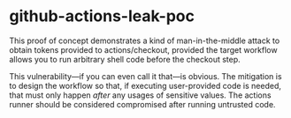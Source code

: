 # github-actions-leak-poc

This proof of concept demonstrates a kind of man-in-the-middle attack to obtain tokens
provided to actions/checkout, provided the target workflow allows you to run
arbitrary shell code before the checkout step.

This vulnerability&mdash;if you can even call it that&mdash;is obvious. 
The mitigation is to design the workflow so that, if executing user-provided code
is needed, that must only happen *after* any usages of sensitive values. 
The actions runner should be considered compromised after running
untrusted code.

